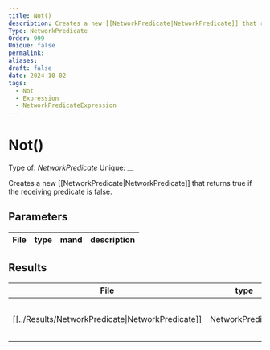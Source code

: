 ```yaml
---
title: Not()
description: Creates a new [[NetworkPredicate|NetworkPredicate]] that returns true if the receiving predicate is false.
Type: NetworkPredicate
Order: 999
Unique: false
permalink: 
aliases: 
draft: false
date: 2024-10-02
tags:
  - Not
  - Expression
  - NetworkPredicateExpression
---
```

# Not()

Type of: _NetworkPredicate_
Unique: __

Creates a new [[NetworkPredicate|NetworkPredicate]] that returns true if the receiving predicate is false.


## Parameters
| File | type | mand | description |
| ---- | ---- | ---- | ----------- |


## Results
| File                                                                    | type             | unique | description                                             |
| ----------------------------------------------------------------------- | ---------------- | ------ | ------------------------------------------------------- |
| [[../Results/NetworkPredicate\|NetworkPredicate]] | NetworkPredicate | false  | A predicate that can be used to filter [[Connections|Connections]]. |


